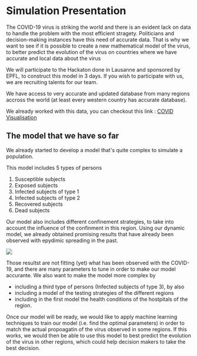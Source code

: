 # Simulation Presentation

The COVID-19 virus is striking the world and there is an evident lack on data to handle the problem with the most efficient stragety. Politicians and decision-making instances have this need of accurate data. That is why we want to see if it is possible to create a new mathematical model of the virus, to better predict the evolution of the virus on countries where we have accurate and local data about the virus

We will participate to the Hackaton done in Lausanne and sponsored by EPFL, to construct this model in 3 days. If you wish to participate with us, we are recruiting talents for our team. 

We have access to very accurate and updated database from many regions accross the world (at least every western country has accurate database). 

We already worked with this data, you can checkout this link : [COVID Visualisation](README.md)

## The model that we have so far

We already started to develop a model that's quite complex to simulate a population. 

This model includes 5 types of persons
1. Susceptible subjects
2. Exposed subjects
3. Infected subjects of type 1
4. Infected subjects of type 2
5. Recovered subjects
6. Dead subjects

Our model also includes different confinement strategies, to take into account the influence of the confinment in this region. Using our dynamic model, we already obtained promising results that have already been observed with epydimic spreading in the past. 

![]('./figures/sim.png')

Those resultst are not fitting (yet) what has been observed with the COVID-19, and there are many parameters to tune in order to make our model accurante. 
We also want to make the model more complex by 
- including a third type of persons (Infected subjects of type 3), by also
- including a model of the testing strategies of the different regions
- including in the first model the health conditions of the hostpitals of the region. 

Once our model will be ready, we would like to apply machine learning techniques to train our model (i.e. find the optimal parameters) in order to match the actual propoagatin of the virus observed in some regions. If this works, we would then be able to use this model to best predict the evolution of the virus in other regions, which could help decision makers to take the best decision. 
